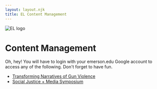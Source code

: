 ```yaml
---
layout: layout.njk
title: EL Content Management
---
```


![EL logo](https://res.cloudinary.com/engagement-lab-home/image/upload/v1543437936/logos/logo-lrg.svg)

# Content Management

Oh, hey! You will have to login with your emerson.edu Google account to access any of the following. Don't forget to have fun.

- [Transforming Narratives of Gun Violence](https://cms.elab.emerson.edu/tngvi)
- [Social Justice + Media Symposium](https://cms.elab.emerson.edu/sjm)
